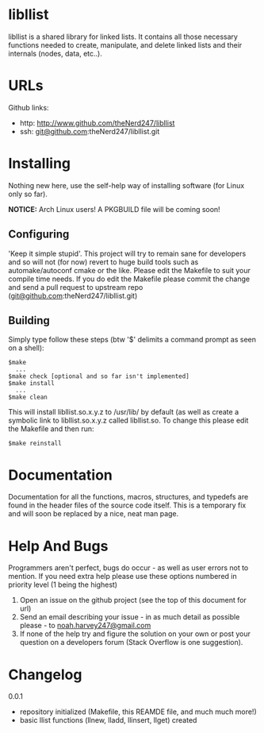 libllist 
========
libllist is a shared library for linked lists. It contains all those necessary
functions needed to create, manipulate, and delete linked lists and their
internals (nodes, data, etc..). 

URLs
====
Github links:

  * http: http://www.github.com/theNerd247/libllist
  * ssh:  git@github.com:theNerd247/libllist.git

Installing
==========
Nothing new here, use the self-help way of installing software (for Linux only
so far). 

__NOTICE:__ Arch Linux users! A PKGBUILD file will be coming soon!

Configuring
-----------
'Keep it simple stupid'. This project will try to remain sane for developers and
so will not (for now) revert to huge build tools such as automake/autoconf cmake
or the like. Please edit the Makefile to suit your compile time needs. If you do
edit the Makefile please commit the change and send a pull request to upstream
repo (git@github.com:theNerd247/libllist.git)

Building
--------
Simply type follow these steps (btw '$' delimits a command prompt as seen on a
shell): 

    $make
      ...
    $make check [optional and so far isn't implemented]
    $make install
      ...
    $make clean

This will install libllist.so.x.y.z to /usr/lib/ by default (as well as create a
symbolic link to libllist.so.x.y.z called libllist.so. To change this please
edit the Makefile and then run: 

    $make reinstall

Documentation 
=============
Documentation for all the functions, macros, structures, and typedefs are found
in the header files of the source code itself. This is a temporary fix and will
soon be replaced by a nice, neat man page.

Help And Bugs
=============
Programmers aren't perfect, bugs do occur - as well as user errors not to
mention. If you need extra help please use these options numbered in priority
level (1 being the highest) 

  1. Open an issue on the github project (see the top of this document for url)
  2. Send an email describing your issue - in as much detail as possible please
		 - to noah.harvey247@gmail.com
  3. If none of the help try and figure the solution on your own or post your
		 question on a developers forum (Stack Overflow is one suggestion).

Changelog
=========
0.0.1
  * repository initialized (Makefile, this REAMDE file, and much much more!)
  * basic llist functions (llnew, lladd, llinsert, llget) created
